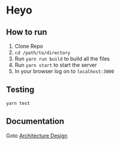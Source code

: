 # Heyo

## How to run
1. Clone Repo
2. `cd /path/to/directory`
3. Run `yarn run build` to build all the files
4. Run `yarn start` to start the server
5. In your browser log on to `localhost:3000`

## Testing
```
yarn test
```

## Documentation
Goto [Architecture Design](https://github.com/hellofreshdevtests/tijesunimi-Peters-frontend-react-test/blob/documentation/Documentation.md)
